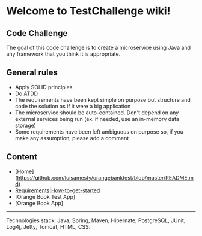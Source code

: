 # Welcome to TestChallenge wiki!

## Code Challenge
The goal of this code challenge is to create a microservice using Java and any framework that you think it is
appropriate.
## General rules
- Apply SOLID principles
- Do ATDD
- The requirements have been kept simple on purpose but structure and code the solution as if it were a
big application
- The microservice should be auto-contained. Don't depend on any external services being run (ex. if
needed, use an in-memory data storage)
- Some requirements have been left ambiguous on purpose so, if you make any assumption, please add a
comment
## Content
- [Home] (https://github.com/luisamesty/orangebanktest/blob/master/README.md)
- [Requirements|How-to-get-started](https://github.com/luisamesty/orangebanktest/blob/master/OrangeBookWiki/Requirements.md)
- [Orange Book Test App]
- [Orange Book App]
***
Technologies stack: Java, Spring, Maven, Hibernate, PostgreSQL, JUnit, Log4j, Jetty, Tomcat, HTML, CSS.
